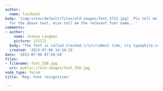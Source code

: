 ```yaml
---
author:
  name: luv2hack
body: '[img:sites/default/files/old-images/font_3722.jpg]  Pls tell me the font name
  for the above text, else tell me the relevant font name.. '
comments:
- author:
    name: Joshua Langman
    picture: 121172
  body: "The font is called Cracked.\r\n\r\nNext time, try typophile.com/typeid"
  created: '2013-07-08 14:34:33'
date: '2013-07-08 07:58:58'
files:
- filename: font_350.jpg
  uri: public://old-images/font_350.jpg
node_type: forum
title: 'Reg: Font recognition'

---
```

